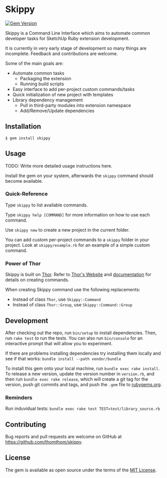 # Skippy

[![Gem Version](https://badge.fury.io/rb/skippy.svg)](https://badge.fury.io/rb/skippy)

Skippy is a Command Line Interface which aims to automate common developer tasks for SketchUp Ruby extension development.

It is currently in very early stage of development so many things are incomplete. Feedback and contributions are welcome.

Some of the main goals are:

* Automate common tasks
  * Packaging the extension
  * Running build scripts
* Easy interface to add per-project custom commands/tasks
* Quick initialization of new project with templates
* Library dependency management
  * Pull in third-party modules into extension namespace
  * Add/Remove/Update dependencies

## Installation

    $ gem install skippy

## Usage

TODO: Write more detailed usage instructions here.

Install the gem on your system, afterwards the `skippy` command should become available.

### Quick-Reference

Type `skippy` to list available commands.

Type `skippy help [COMMAND]` for more information on how to use each command.

Use `skippy new` to create a new project in the current folder.

You can add custom per-project commands to a `skippy` folder in your project. Look at `skippy/example.rb` for an example of a simple custom command.

### Power of Thor

Skippy is built on [Thor](https://github.com/erikhuda/thor). Refer to [Thor's Website](http://whatisthor.com/) and [documentation](http://www.rubydoc.info/github/wycats/thor/index) for details on creating commands.

When creating Skippy command use the following replacements:

* Instead of class `Thor`, use `Skippy::Command`
* Instead of class `Thor::Group`, use `Skippy::Command::Group`

## Development

After checking out the repo, run `bin/setup` to install dependencies. Then, run `rake test` to run the tests. You can also run `bin/console` for an interactive prompt that will allow you to experiment.

If there are problems installing dependencies try installing them locally and see if that works: `bundle install --path vendor/bundle`

To install this gem onto your local machine, run `bundle exec rake install`. To release a new version, update the version number in `version.rb`, and then run `bundle exec rake release`, which will create a git tag for the version, push git commits and tags, and push the `.gem` file to [rubygems.org](https://rubygems.org).

### Reminders

Run induvidual tests: `bundle exec rake test TEST=test/library_source.rb`

## Contributing

Bug reports and pull requests are welcome on GitHub at https://github.com/thomthom/skippy.


## License

The gem is available as open source under the terms of the [MIT License](http://opensource.org/licenses/MIT).

